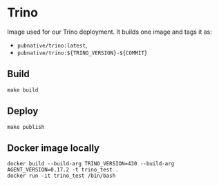 # Trino

Image used for our Trino deployment.
It builds one image and tags it as:

- `pubnative/trino:latest`,
- `pubnative/trino:${TRINO_VERSION}-${COMMIT}`

## Build

`make build`

## Deploy

`make publish`

## Docker image locally

```
docker build --build-arg TRINO_VERSION=430 --build-arg AGENT_VERSION=0.17.2 -t trino_test .
docker run -it trino_test /bin/bash
```
